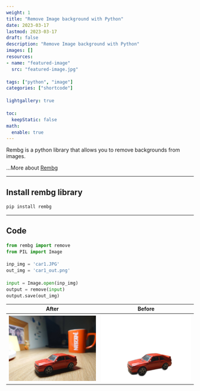 ```yaml
---
weight: 1
title: "Remove Image background with Python"
date: 2023-03-17
lastmod: 2023-03-17
draft: false
description: "Remove Image background with Python"
images: []
resources:
- name: "featured-image"
  src: "featured-image.jpg"

tags: ["python", "image"]
categories: ["shortcode"]

lightgallery: true

toc:
  keepStatic: false
math:
  enable: true
---
```


Rembg is a python library that allows you to remove backgrounds from images.

<!--more-->

...More about  <a href="https://github.com/danielgatis/rembg">Rembg</a>
___
## Install rembg library

```bash
pip install rembg
```
___

## Code
```python
from rembg import remove
from PIL import Image

inp_img = 'car1.JPG'
out_img = 'car1_out.png'

input = Image.open(inp_img)
output = remove(input)
output.save(out_img)
```

<table>
  <thead>
    <tr>
      <th>After</th>
      <th>Before</th>
    </tr>
  </thead>
  <tbody>
    <tr>
      <td><img src="./car1.JPG"/></td>
      <td><img src="./car1_rmbg.png"/></td>
    </tr>
    <tr>
  </tbody>
</table>
